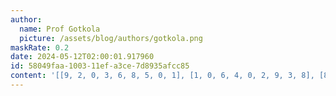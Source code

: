 ```yaml
---
author:
  name: Prof Gotkola
  picture: /assets/blog/authors/gotkola.png
maskRate: 0.2
date: 2024-05-12T02:00:01.917960
id: 58049faa-1003-11ef-a3ce-7d8935afcc85
content: '[[9, 2, 0, 3, 6, 8, 5, 0, 1], [1, 0, 6, 4, 0, 2, 9, 3, 8], [8, 0, 4, 5, 9, 1, 6, 7, 2], [5, 4, 3, 1, 2, 9, 8, 6, 7], [0, 1, 9, 8, 5, 0, 0, 2, 4], [2, 0, 0, 6, 4, 3, 1, 9, 5], [4, 8, 2, 0, 3, 5, 7, 1, 6], [3, 6, 1, 7, 8, 4, 2, 0, 0], [7, 0, 5, 0, 1, 6, 4, 0, 3]]'
---
```

